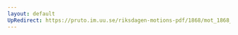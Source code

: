 ```yaml
---
layout: default
UpRedirect: https://pruto.im.uu.se/riksdagen-motions-pdf/1868/mot_1868__ak__219/mot_1868__ak__219-001.pdf
---
```

